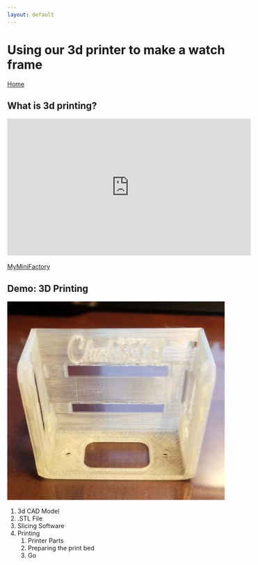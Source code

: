 ```yaml
---
layout: default
---
```


# Using our 3d printer to make a watch frame
[Home](./)

## What is 3d printing?

<iframe width="560" height="315" src="https://www.youtube.com/embed/3LBTkLsjHGQ" frameborder="0" allowfullscreen></iframe>

[MyMiniFactory](https://www.myminifactory.com/object/3d-print-micro-bit-watch-frame-with-battery-compartment-79577)

## Demo: 3D Printing

![Watch Frame](./assets/img/watch-frame.jpg)

1. 3d CAD Model
1. .STL File
1. Slicing Software
1. Printing
    1. Printer Parts
    1. Preparing the print bed
    1. Go